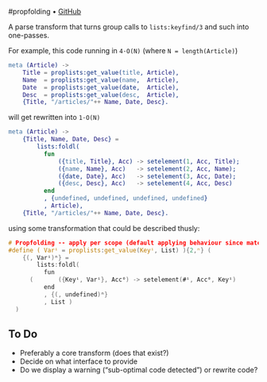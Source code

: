#propfolding • [GitHub](//github.com/fenollp/propfolding)

A parse transform that turns group calls to `lists:keyfind/3` and such into one-passes.

For example, this code running in `4·O(N)` (where `N = length(Article)`)

```erlang
meta (Article) ->
    Title = proplists:get_value(title, Article),
    Name  = proplists:get_value(name,  Article),
    Date  = proplists:get_value(date,  Article),
    Desc  = proplists:get_value(desc,  Article),
    {Title, "/articles/"++ Name, Date, Desc}.
```

will get rewritten into `1·O(N)`

```erlang
meta (Article) ->
    {Title, Name, Date, Desc} =
        lists:foldl(
          fun
              ({title, Title}, Acc) -> setelement(1, Acc, Title);
              ({name, Name}, Acc)   -> setelement(2, Acc, Name);
              ({date, Date}, Acc)   -> setelement(3, Acc, Date);
              ({desc, Desc}, Acc)   -> setelement(4, Acc, Desc)
          end
          , {undefined, undefined, undefined, undefined}
          , Article),
    {Title, "/articles/"++ Name, Date, Desc}.
```

using some transformation that could be described thusly:

```c
# Propfolding -- apply per scope (default applying behaviour since matching a var_id (here, List))
#define ( Varⁱ = proplists:get_value(Keyⁱ, List) ){2,ⁿ} (
    {(, Varⁱ)ⁿ} =
        lists:foldl(
          fun
      (       ({Keyⁱ, Varⁱ}, Acc⁰) -> setelement(#ⁱ, Acc⁰, Keyⁱ)       )ⁿ
          end
          , {(, undefined)ⁿ}
          , List )
  )
```


## To Do

* Preferably a core transform (does that exist?)
* Decide on what interface to provide
* Do we display a warning (“sub-optimal code detected”) or rewrite code?
